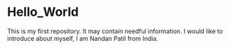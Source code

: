 # Hello_World
This is my first repository. It may contain needful information.
I would like to introduce about myself, I am Nandan Patil from India.
